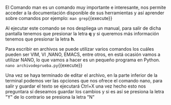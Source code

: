 El Comando man es un comando muy importante e interesante, nos permite acceder a la documentación disponible de sus herramientas y así aprender sobre comandos por ejemplo: `man grep`{{execute}}

Al ejecutar este comando se nos despliega un manual, para salir de dicha pantalla tenemos que presionar la letra **q** y si queremos más información tenemos que presionar la letra **h**. 

Para escribir en archivos se puede utilizar varios comandos los cuáles pueden ser VIM, VI ,NANO, EMACS, entre otros, en está ocasión vamos a utilizar NANO, lo que vamos a hacer es un pequeño programa en Python.  `nano archivodeprueba.py`{{execute}}

Una vez se haya terminado de editar el archivo, en la parte inferior de la terminal podemos ver las opciones que nos ofrece el comando nano,  para salir y guardar el texto se ejecutará Ctrl+X  una vez hecho esto nos preguntara sí deseamos guardar los cambios y si es así se presiona la letra "Y"  de lo contrario se presiona la letra "N" 
